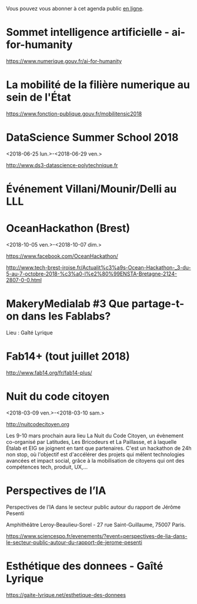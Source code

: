 Vous pouvez vous abonner à cet agenda public [en ligne](https://cloud.eig-forever.org/index.php/apps/calendar/p/C1YPGSGZ1JZPVDDU/EIG2018-Open).


# Sommet intelligence artificielle - ai-for-humanity

<https://www.numerique.gouv.fr/ai-for-humanity>


# La mobilité de la filière numerique au sein de l'État

<https://www.fonction-publique.gouv.fr/mobilitensic2018>


# DataScience Summer School 2018

<span class="timestamp-wrapper"><span class="timestamp">&lt;2018-06-25 lun.&gt;</span></span>-<span class="timestamp-wrapper"><span class="timestamp">&lt;2018-06-29 ven.&gt;</span></span>

<http://www.ds3-datascience-polytechnique.fr>


# Événement Villani/Mounir/Delli au LLL


# OceanHackathon (Brest)

<span class="timestamp-wrapper"><span class="timestamp">&lt;2018-10-05 ven.&gt;</span></span>-<span class="timestamp-wrapper"><span class="timestamp">&lt;2018-10-07 dim.&gt;</span></span>

<https://www.facebook.com/OceanHackathon/>

<http://www.tech-brest-iroise.fr/Actualit%c3%a9s-Ocean-Hackathon-_3-du-5-au-7-octobre-2018-%c3%a0-l%e2%80%99ENSTA-Bretagne-2124-2807-0-0.html>


# MakeryMedialab #3 Que partage-t-on dans les Fablabs?

Lieu : Gaîté Lyrique


# Fab14+ (tout juillet 2018)

<http://www.fab14.org/fr/fab14-plus/>


# Nuit du code citoyen

<span class="timestamp-wrapper"><span class="timestamp">&lt;2018-03-09 ven.&gt;</span></span>-<span class="timestamp-wrapper"><span class="timestamp">&lt;2018-03-10 sam.&gt;</span></span>

<http://nuitcodecitoyen.org>

Les 9-10 mars prochain aura lieu La Nuit du Code Citoyen, un évènement
co-organisé par Latitudes, Les Bricodeurs et La Paillasse, et à
laquelle Étalab et EIG se joignent en tant que partenaires.  C'est un
hackathon de 24h non stop, où l'objectif est d'accélérer des projets
qui mêlent technologies avancées et impact social, grâce à la
mobilisation de citoyens qui ont des compétences tech, produit, UX,&#x2026;


# Perspectives de l’IA

Perspectives de l’IA dans le secteur public autour du rapport de
Jérôme Pesenti

Amphithéâtre Leroy-Beaulieu-Sorel - 27 rue Saint-Guillaume, 75007
Paris.

<https://www.sciencespo.fr/evenements/?event=perspectives-de-lia-dans-le-secteur-public-autour-du-rapport-de-jerome-pesenti>


# Esthétique des donnees - Gaîté Lyrique

<https://gaite-lyrique.net/esthetique-des-donnees>

